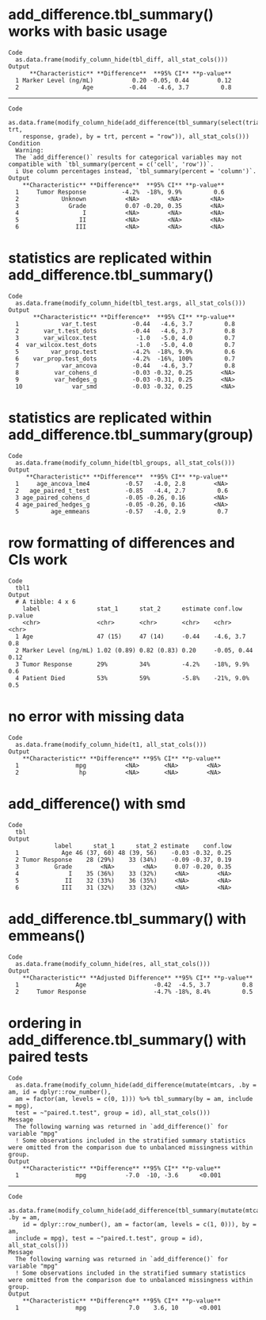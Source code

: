# add_difference.tbl_summary() works with basic usage

    Code
      as.data.frame(modify_column_hide(tbl_diff, all_stat_cols()))
    Output
          **Characteristic** **Difference**  **95% CI** **p-value**
      1 Marker Level (ng/mL)           0.20 -0.05, 0.44        0.12
      2                  Age          -0.44   -4.6, 3.7         0.8

---

    Code
      as.data.frame(modify_column_hide(add_difference(tbl_summary(select(trial, trt,
        response, grade), by = trt, percent = "row")), all_stat_cols()))
    Condition
      Warning:
      The `add_difference()` results for categorical variables may not compatible with `tbl_summary(percent = c('cell', 'row'))`.
      i Use column percentages instead, `tbl_summary(percent = 'column')`.
    Output
        **Characteristic** **Difference**  **95% CI** **p-value**
      1     Tumor Response          -4.2%  -18%, 9.9%         0.6
      2            Unknown           <NA>        <NA>        <NA>
      3              Grade           0.07 -0.20, 0.35        <NA>
      4                  I           <NA>        <NA>        <NA>
      5                 II           <NA>        <NA>        <NA>
      6                III           <NA>        <NA>        <NA>

# statistics are replicated within add_difference.tbl_summary()

    Code
      as.data.frame(modify_column_hide(tbl_test.args, all_stat_cols()))
    Output
           **Characteristic** **Difference**  **95% CI** **p-value**
      1            var_t.test          -0.44   -4.6, 3.7         0.8
      2       var_t.test_dots          -0.44   -4.6, 3.7         0.8
      3       var_wilcox.test           -1.0   -5.0, 4.0         0.7
      4  var_wilcox.test_dots           -1.0   -5.0, 4.0         0.7
      5         var_prop.test          -4.2%  -18%, 9.9%         0.6
      6    var_prop.test_dots          -4.2%  -16%, 100%         0.7
      7            var_ancova          -0.44   -4.6, 3.7         0.8
      8          var_cohens_d          -0.03 -0.32, 0.25        <NA>
      9          var_hedges_g          -0.03 -0.31, 0.25        <NA>
      10              var_smd          -0.03 -0.32, 0.25        <NA>

# statistics are replicated within add_difference.tbl_summary(group)

    Code
      as.data.frame(modify_column_hide(tbl_groups, all_stat_cols()))
    Output
         **Characteristic** **Difference**  **95% CI** **p-value**
      1     age_ancova_lme4          -0.57   -4.0, 2.8        <NA>
      2   age_paired_t_test          -0.85   -4.4, 2.7         0.6
      3 age_paired_cohens_d          -0.05 -0.26, 0.16        <NA>
      4 age_paired_hedges_g          -0.05 -0.26, 0.16        <NA>
      5         age_emmeans          -0.57   -4.0, 2.9         0.7

# row formatting of differences and CIs work

    Code
      tbl1
    Output
      # A tibble: 4 x 6
        label                stat_1      stat_2      estimate conf.low    p.value
        <chr>                <chr>       <chr>       <chr>    <chr>       <chr>  
      1 Age                  47 (15)     47 (14)     -0.44    -4.6, 3.7   0.8    
      2 Marker Level (ng/mL) 1.02 (0.89) 0.82 (0.83) 0.20     -0.05, 0.44 0.12   
      3 Tumor Response       29%         34%         -4.2%    -18%, 9.9%  0.6    
      4 Patient Died         53%         59%         -5.8%    -21%, 9.0%  0.5    

# no error with missing data

    Code
      as.data.frame(modify_column_hide(t1, all_stat_cols()))
    Output
        **Characteristic** **Difference** **95% CI** **p-value**
      1                mpg           <NA>       <NA>        <NA>
      2                 hp           <NA>       <NA>        <NA>

# add_difference() with smd

    Code
      tbl
    Output
                 label      stat_1      stat_2 estimate    conf.low
      1            Age 46 (37, 60) 48 (39, 56)    -0.03 -0.32, 0.25
      2 Tumor Response    28 (29%)    33 (34%)    -0.09 -0.37, 0.19
      3          Grade        <NA>        <NA>     0.07 -0.20, 0.35
      4              I    35 (36%)    33 (32%)     <NA>        <NA>
      5             II    32 (33%)    36 (35%)     <NA>        <NA>
      6            III    31 (32%)    33 (32%)     <NA>        <NA>

# add_difference.tbl_summary() with emmeans()

    Code
      as.data.frame(modify_column_hide(res, all_stat_cols()))
    Output
        **Characteristic** **Adjusted Difference** **95% CI** **p-value**
      1                Age                   -0.42  -4.5, 3.7         0.8
      2     Tumor Response                   -4.7% -18%, 8.4%         0.5

# ordering in add_difference.tbl_summary() with paired tests

    Code
      as.data.frame(modify_column_hide(add_difference(mutate(mtcars, .by = am, id = dplyr::row_number(),
      am = factor(am, levels = c(0, 1))) %>% tbl_summary(by = am, include = mpg),
      test = ~"paired.t.test", group = id), all_stat_cols()))
    Message
      The following warning was returned in `add_difference()` for variable "mpg"
      ! Some observations included in the stratified summary statistics were omitted from the comparison due to unbalanced missingness within group.
    Output
        **Characteristic** **Difference** **95% CI** **p-value**
      1                mpg           -7.0  -10, -3.6      <0.001

---

    Code
      as.data.frame(modify_column_hide(add_difference(tbl_summary(mutate(mtcars, .by = am,
        id = dplyr::row_number(), am = factor(am, levels = c(1, 0))), by = am,
      include = mpg), test = ~"paired.t.test", group = id), all_stat_cols()))
    Message
      The following warning was returned in `add_difference()` for variable "mpg"
      ! Some observations included in the stratified summary statistics were omitted from the comparison due to unbalanced missingness within group.
    Output
        **Characteristic** **Difference** **95% CI** **p-value**
      1                mpg            7.0    3.6, 10      <0.001

